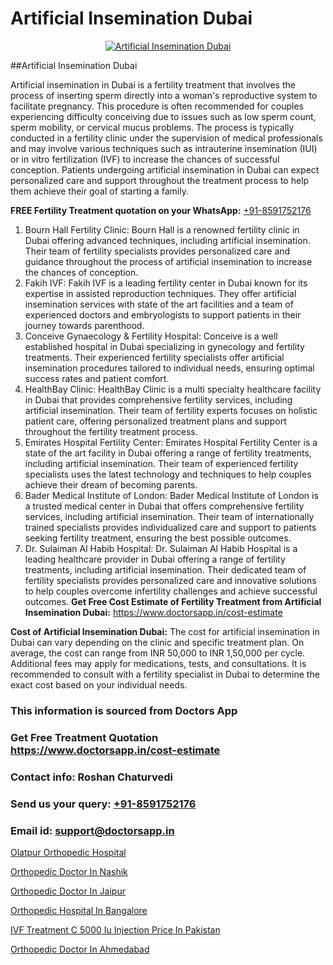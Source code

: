 # Artificial Insemination Dubai

<p align="center">
  <a href="https://doctorsapp.in/treatment/male-infertility">
    <img src="https://doctorsapp.in/uploads/treatment_image/causes_male_infertility.jpg" alt="Artificial Insemination Dubai">
  </a>
</p>
##Artificial Insemination Dubai

Artificial insemination in Dubai is a fertility treatment that involves the process of inserting sperm directly into a woman's reproductive system to facilitate pregnancy. This procedure is often recommended for couples experiencing difficulty conceiving due to issues such as low sperm count, sperm mobility, or cervical mucus problems. The process is typically conducted in a fertility clinic under the supervision of medical professionals and may involve various techniques such as intrauterine insemination (IUI) or in vitro fertilization (IVF) to increase the chances of successful conception. Patients undergoing artificial insemination in Dubai can expect personalized care and support throughout the treatment process to help them achieve their goal of starting a family.

**FREE Fertility Treatment quotation on your WhatsApp:**  [+91-8591752176](https://api.whatsapp.com/send?phone=8591752176)

1) Bourn Hall Fertility Clinic: Bourn Hall is a renowned fertility clinic in Dubai offering advanced techniques, including artificial insemination. Their team of fertility specialists provides personalized care and guidance throughout the process of artificial insemination to increase the chances of conception.
2) Fakih IVF: Fakih IVF is a leading fertility center in Dubai known for its expertise in assisted reproduction techniques. They offer artificial insemination services with state of the art facilities and a team of experienced doctors and embryologists to support patients in their journey towards parenthood.
3) Conceive Gynaecology & Fertility Hospital: Conceive is a well established hospital in Dubai specializing in gynecology and fertility treatments. Their experienced fertility specialists offer artificial insemination procedures tailored to individual needs, ensuring optimal success rates and patient comfort.
4) HealthBay Clinic: HealthBay Clinic is a multi specialty healthcare facility in Dubai that provides comprehensive fertility services, including artificial insemination. Their team of fertility experts focuses on holistic patient care, offering personalized treatment plans and support throughout the fertility treatment process.
5) Emirates Hospital Fertility Center: Emirates Hospital Fertility Center is a state of the art facility in Dubai offering a range of fertility treatments, including artificial insemination. Their team of experienced fertility specialists uses the latest technology and techniques to help couples achieve their dream of becoming parents.
6) Bader Medical Institute of London: Bader Medical Institute of London is a trusted medical center in Dubai that offers comprehensive fertility services, including artificial insemination. Their team of internationally trained specialists provides individualized care and support to patients seeking fertility treatment, ensuring the best possible outcomes.
7) Dr. Sulaiman Al Habib Hospital: Dr. Sulaiman Al Habib Hospital is a leading healthcare provider in Dubai offering a range of fertility treatments, including artificial insemination. Their dedicated team of fertility specialists provides personalized care and innovative solutions to help couples overcome infertility challenges and achieve successful outcomes.
**Get Free Cost Estimate of Fertility Treatment from Artificial Insemination Dubai:** https://www.doctorsapp.in/cost-estimate

**Cost of Artificial Insemination Dubai:**
The cost for artificial insemination in Dubai can vary depending on the clinic and specific treatment plan. On average, the cost can range from INR 50,000 to INR 1,50,000 per cycle. Additional fees may apply for medications, tests, and consultations. It is recommended to consult with a fertility specialist in Dubai to determine the exact cost based on your individual needs.

### This information is sourced from Doctors App 
### Get Free Treatment Quotation https://www.doctorsapp.in/cost-estimate
### Contact info: Roshan Chaturvedi 
### Send us your query: [+91-8591752176](https://api.whatsapp.com/send?phone=8591752176) 
### Email id: support@doctorsapp.in

[Olatpur Orthopedic Hospital](https://www.linkedin.com/pulse/olatpur-orthopedic-hospital-doctorsapp-dhaka-s9aye?trackingId=HJLAWo1H5eJXzdZpViP9fw%3D%3D&lipi=urn%3Ali%3Apage%3Ad_flagship3_company_admin%3Bo%2BosOGJBSO63YocmsfjAZA%3D%3D)

[Orthopedic Doctor In Nashik](https://www.linkedin.com/pulse/orthopedic-doctor-nashik-doctorsapp-united-arab-emirates-dok7e?trackingId=THM0QSOzU1MT87Dd2T1jSg%3D%3D&lipi=urn%3Ali%3Apage%3Ad_flagship3_company_admin%3BSXrbBuk4SwWZ8nIcZ2zSvw%3D%3D)

[Orthopedic Doctor In Jaipur](https://medium.com/@vimalrana22/orthopedic-doctor-in-jaipur-cab5aa22cd63)

[Orthopedic Hospital In Bangalore](https://medium.com/@vimalrana22/orthopedic-hospital-in-bangalore-ba14bbeeed06)

[IVF Treatment C 5000 Iu Injection Price In Pakistan](https://doctors-apps.github.io/doctorsapp/ivf-treatment-c-5000-iu-injection-price-in-pakistan)

[Orthopedic Doctor In Ahmedabad](https://doctors-apps.github.io/doctorsapp/orthopedic-doctor-in-ahmedabad)

